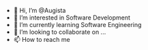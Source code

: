 - 👋 Hi, I’m @Augista
- 👀 I’m interested in Software Development
- 🌱 I’m currently learning Software Engineering
- 💞️ I’m looking to collaborate on ...
- 📫 How to reach me 

<!---
Augista/Augista is a ✨ special ✨ repository because its `README.md` (this file) appears on your GitHub profile.
You can click the Preview link to take a look at your changes.
--->

